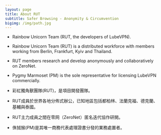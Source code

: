```yaml
---
layout: page
title: About RUT
subtitle: Safer Browsing - Anonymity & Circumvention
bigimg: /img/path.jpg
---
```


- Rainbow Unicorn Team (RUT, the developers of LubeVPN).
- Rainbow Unicorn Team (RUT) is a distributed workforce with members working from Berlin, Frankfurt, Kyiv and Thailand.
- RUT members research and develop anonymously and collaboratively on ZeroNet.
- Pygmy Marmoset (PM) is the sole representative for licensing LubeVPN commercially.

- 彩虹獨角獸團隊(RUT)，是項目開發團隊。
- RUT成員於世界各地分佈式辦公，已知地區包括都柏林、法蘭克福、德克蘭、基輔與泰國。
- RUT主力成員之間在零网（ZeroNet）匿名迭代協作研開。
- 侏狨猴(PM)是其唯一商務代表處理證書分發的業務處置者。

<!--stackedit_data:
eyJoaXN0b3J5IjpbLTE0ODcyNjcxMDcsMTU5Nzk5ODgxN119
-->
